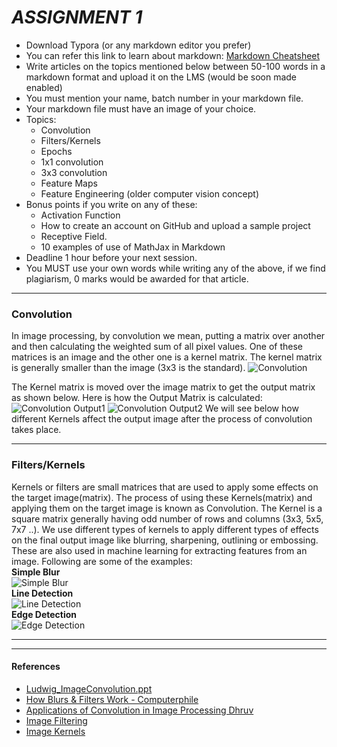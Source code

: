 # _ASSIGNMENT 1_
- Download Typora (or any markdown editor you prefer)
- You can refer this link to learn about markdown: [Markdown Cheatsheet](https://guides.github.com/features/mastering-markdown/)
- Write articles on the topics mentioned below between 50-100 words in a markdown format and upload it on the LMS (would be soon made enabled)
- You must mention your name, batch number in your markdown file.
- Your markdown file must have an image of your choice.
- Topics:
  + Convolution
  + Filters/Kernels
  + Epochs
  + 1x1 convolution
  + 3x3 convolution
  + Feature Maps
  + Feature Engineering (older computer vision concept)
- Bonus points if you write on any of these:
  + Activation Function
  + How to create an account on GitHub and upload a sample project
  + Receptive Field.
  + 10 examples of use of MathJax in Markdown
- Deadline 1 hour before your next session.
- You MUST use your own words while writing any of the above, if we find plagiarism, 0 marks would be awarded for that article.
___
### Convolution
In image processing, by convolution we mean, putting a matrix over another and then calculating the weighted sum of all pixel values. One of these matrices is an image and the other one is a kernel matrix. The kernel matrix is generally smaller than the image (3x3 is the standard).
![Convolution](http://machinelearninguru.com/_images/topics/computer_vision/basics/convolution/1.JPG)

The Kernel matrix is moved over the image matrix to get the output matrix as shown below. Here is how the Output Matrix is calculated:
![Convolution Output1](http://machinelearninguru.com/_images/topics/computer_vision/basics/convolution/3.JPG)
![Convolution Output2](http://machinelearninguru.com/_images/topics/computer_vision/basics/convolution/4.JPG)
We will see below how different Kernels affect the output image after the process of convolution takes place.
___
### Filters/Kernels
Kernels or filters are small matrices that are used to apply some effects on the target image(matrix). The process of using these Kernels(matrix) and applying them on the target image is known as Convolution. The Kernel is a square matrix generally having odd number of rows and columns (3x3, 5x5, 7x7 ..). We use different types of kernels to apply different types of effects on the final output image like blurring, sharpening, outlining or embossing. These are also used in machine learning for extracting features from an image. Following are some of the examples:  
__Simple Blur__  
![Simple Blur](http://aishack.in/static/img/tut/conv-simple-blur-result1.jpg)  
__Line Detection__  
![Line Detection](http://aishack.in/static/img/tut/conv-line-detection-horizontal-result.jpg)  
__Edge Detection__  
![Edge Detection](http://aishack.in/static/img/tut/conv-edge-detection-result.jpg)
___

___
#### References
- [Ludwig_ImageConvolution.ppt](http://web.pdx.edu/~jduh/courses/Archive/geog481w07/Students/Ludwig_ImageConvolution.pdf)
- [How Blurs & Filters Work - Computerphile](https://www.youtube.com/watch?v=C_zFhWdM4ic)
- [Applications of Convolution in Image Processing Dhruv](https://www.youtube.com/watch?v=BQyMZ0caFbg)
- [Image Filtering](http://machinelearninguru.com/computer_vision/basics/convolution/image_convolution_1.html)
- [Image Kernels](http://setosa.io/ev/image-kernels/)
